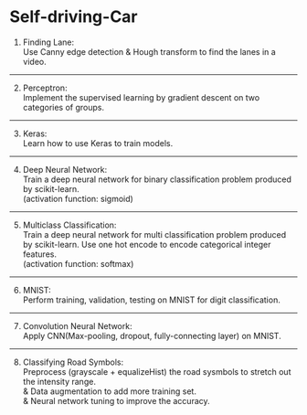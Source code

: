 # Self-driving-Car
1. Finding Lane: <br />
Use Canny edge detection & Hough transform to find the lanes in a video.

------------------------
2. Perceptron: <br />
Implement the supervised learning by gradient descent on two categories of groups.

------------------------
3. Keras: <br />
Learn how to use Keras to train models.

------------------------
4. Deep Neural Network: <br />
Train a deep neural network for binary classification problem produced by scikit-learn.  <br />
(activation function: sigmoid)

------------------------
5. Multiclass Classification: <br />
Train a deep neural network for multi classification problem produced by scikit-learn. Use one hot encode to encode categorical integer features.  <br />
(activation function: softmax)

------------------------
6. MNIST: <br />
Perform training, validation, testing on MNIST for digit classification.

------------------------
7. Convolution Neural Network: <br />
Apply CNN(Max-pooling, dropout, fully-connecting layer) on MNIST.

------------------------
8. Classifying Road Symbols: <br />
Preprocess (grayscale + equalizeHist) the road sysmbols to stretch out the intensity range. <br />
& Data augmentation to add more training set. <br />
& Neural network tuning to improve the accuracy.
